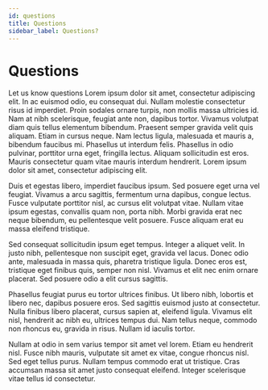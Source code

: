 ```yaml
---
id: questions
title: Questions
sidebar_label: Questions?
---
```


# Questions

Let us know questions
Lorem ipsum dolor sit amet, consectetur adipiscing elit. In ac euismod odio, eu consequat dui. Nullam molestie consectetur risus id imperdiet. Proin sodales ornare turpis, non mollis massa ultricies id. Nam at nibh scelerisque, feugiat ante non, dapibus tortor. Vivamus volutpat diam quis tellus elementum bibendum. Praesent semper gravida velit quis aliquam. Etiam in cursus neque. Nam lectus ligula, malesuada et mauris a, bibendum faucibus mi. Phasellus ut interdum felis. Phasellus in odio pulvinar, porttitor urna eget, fringilla lectus. Aliquam sollicitudin est eros. Mauris consectetur quam vitae mauris interdum hendrerit. Lorem ipsum dolor sit amet, consectetur adipiscing elit.

Duis et egestas libero, imperdiet faucibus ipsum. Sed posuere eget urna vel feugiat. Vivamus a arcu sagittis, fermentum urna dapibus, congue lectus. Fusce vulputate porttitor nisl, ac cursus elit volutpat vitae. Nullam vitae ipsum egestas, convallis quam non, porta nibh. Morbi gravida erat nec neque bibendum, eu pellentesque velit posuere. Fusce aliquam erat eu massa eleifend tristique.

Sed consequat sollicitudin ipsum eget tempus. Integer a aliquet velit. In justo nibh, pellentesque non suscipit eget, gravida vel lacus. Donec odio ante, malesuada in massa quis, pharetra tristique ligula. Donec eros est, tristique eget finibus quis, semper non nisl. Vivamus et elit nec enim ornare placerat. Sed posuere odio a elit cursus sagittis.

Phasellus feugiat purus eu tortor ultrices finibus. Ut libero nibh, lobortis et libero nec, dapibus posuere eros. Sed sagittis euismod justo at consectetur. Nulla finibus libero placerat, cursus sapien at, eleifend ligula. Vivamus elit nisl, hendrerit ac nibh eu, ultrices tempus dui. Nam tellus neque, commodo non rhoncus eu, gravida in risus. Nullam id iaculis tortor.

Nullam at odio in sem varius tempor sit amet vel lorem. Etiam eu hendrerit nisl. Fusce nibh mauris, vulputate sit amet ex vitae, congue rhoncus nisl. Sed eget tellus purus. Nullam tempus commodo erat ut tristique. Cras accumsan massa sit amet justo consequat eleifend. Integer scelerisque vitae tellus id consectetur.
